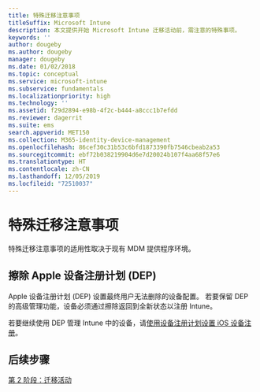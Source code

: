 ```yaml
---
title: 特殊迁移注意事项
titleSuffix: Microsoft Intune
description: 本文提供开始 Microsoft Intune 迁移活动前，需注意的特殊事项。
keywords: ''
author: dougeby
ms.author: dougeby
manager: dougeby
ms.date: 01/02/2018
ms.topic: conceptual
ms.service: microsoft-intune
ms.subservice: fundamentals
ms.localizationpriority: high
ms.technology: ''
ms.assetid: f29d2894-e98b-4f2c-b444-a8ccc1b7efdd
ms.reviewer: dagerrit
ms.suite: ems
search.appverid: MET150
ms.collection: M365-identity-device-management
ms.openlocfilehash: 86cef30c31b53c6bfd1873390fb7546cbeab2a53
ms.sourcegitcommit: ebf72b038219904d6e7d20024b107f4aa68f57e6
ms.translationtype: HT
ms.contentlocale: zh-CN
ms.lasthandoff: 12/05/2019
ms.locfileid: "72510037"
---
```

# <a name="special-migration-considerations"></a>特殊迁移注意事项

特殊迁移注意事项的适用性取决于现有 MDM 提供程序环境。

## <a name="wipe-for-apples-device-enrollment-program-dep"></a>擦除 Apple 设备注册计划 (DEP)

Apple 设备注册计划 (DEP) 设置最终用户无法删除的设备配置。 若要保留 DEP 的高级管理功能，设备必须通过擦除返回到全新状态以注册 Intune。

若要继续使用 DEP 管理 Intune 中的设备，请[使用设备注册计划设置 iOS 设备注册](../enrollment/device-enrollment-program-enroll-ios.md)。


## <a name="next-steps"></a>后续步骤

[第 2 阶段：迁移活动](../migration-guide-campaign.md)
